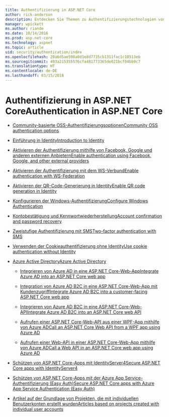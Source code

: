 ```yaml
---
title: Authentifizierung in ASP.NET Core
author: rick-anderson
description: Entdecken Sie Themen zu Authentifizierungstechnologien von ASP.NET Core.
manager: wpickett
ms.author: riande
ms.date: 10/14/2016
ms.prod: asp.net-core
ms.technology: aspnet
ms.topic: article
uid: security/authentication/index
ms.openlocfilehash: 20a6d5ae598a0d1e8d7735cb1311fac1c10513eb
ms.sourcegitcommit: 493a215355576cfa481773365de021bcf04bb9c7
ms.translationtype: HT
ms.contentlocale: de-DE
ms.lasthandoff: 03/15/2018
---
```

# <a name="authentication-in-aspnet-core"></a><span data-ttu-id="4968a-103">Authentifizierung in ASP.NET Core</span><span class="sxs-lookup"><span data-stu-id="4968a-103">Authentication in ASP.NET Core</span></span>

* [<span data-ttu-id="4968a-104">Community-basierte OSS-Authentifizierungsoptionen</span><span class="sxs-lookup"><span data-stu-id="4968a-104">Community OSS authentication options</span></span>](xref:security/authentication/community)

* [<span data-ttu-id="4968a-105">Einführung in Identity</span><span class="sxs-lookup"><span data-stu-id="4968a-105">Introduction to Identity</span></span>](xref:security/authentication/identity)

* [<span data-ttu-id="4968a-106">Aktivieren der Authentifizierung mithilfe von Facebook, Google und anderen externen Anbietern</span><span class="sxs-lookup"><span data-stu-id="4968a-106">Enable authentication using Facebook, Google, and other external providers</span></span>](xref:security/authentication/social/index)

* [<span data-ttu-id="4968a-107">Aktivieren der Authentifizierung mit dem WS-Verbund</span><span class="sxs-lookup"><span data-stu-id="4968a-107">Enable authentication with WS-Federation</span></span>](xref:security/authentication/ws-federation)

* [<span data-ttu-id="4968a-108">Aktivieren der QR-Code-Generierung in Identity</span><span class="sxs-lookup"><span data-stu-id="4968a-108">Enable QR code generation in Identity</span></span>](xref:security/authentication/identity-enable-qrcodes)

* [<span data-ttu-id="4968a-109">Konfigurieren der Windows-Authentifizierung</span><span class="sxs-lookup"><span data-stu-id="4968a-109">Configure Windows Authentication</span></span>](xref:security/authentication/windowsauth)

* [<span data-ttu-id="4968a-110">Kontobestätigung und Kennwortwiederherstellung</span><span class="sxs-lookup"><span data-stu-id="4968a-110">Account confirmation and password recovery</span></span>](xref:security/authentication/accconfirm)

* [<span data-ttu-id="4968a-111">Zweistufige Authentifizierung mit SMS</span><span class="sxs-lookup"><span data-stu-id="4968a-111">Two-factor authentication with SMS</span></span>](xref:security/authentication/2fa)

* [<span data-ttu-id="4968a-112">Verwenden der Cookieauthentifizierung ohne Identity</span><span class="sxs-lookup"><span data-stu-id="4968a-112">Use cookie authentication without Identity</span></span>](xref:security/authentication/cookie)

* [<span data-ttu-id="4968a-113">Azure Active Directory</span><span class="sxs-lookup"><span data-stu-id="4968a-113">Azure Active Directory</span></span>](xref:security/authentication/azure-active-directory/index)

  * [<span data-ttu-id="4968a-114">Integrieren von Azure AD in eine ASP.NET Core-Web-App</span><span class="sxs-lookup"><span data-stu-id="4968a-114">Integrate Azure AD into an ASP.NET Core web app</span></span>](https://azure.microsoft.com/documentation/samples/active-directory-dotnet-webapp-openidconnect-aspnetcore/)

  * [<span data-ttu-id="4968a-115">Integration von Azure AD B2C in eine ASP.NET Core-Web-App mit Kundenzugriff</span><span class="sxs-lookup"><span data-stu-id="4968a-115">Integrate Azure AD B2C into a customer-facing ASP.NET Core web app</span></span>](xref:security/authentication/azure-ad-b2c)

  * [<span data-ttu-id="4968a-116">Integrieren von Azure AD B2C in eine ASP.NET Core-Web-API</span><span class="sxs-lookup"><span data-stu-id="4968a-116">Integrate Azure AD B2C into an ASP.NET Core web API</span></span>](xref:security/authentication/azure-ad-b2c-webapi)

  * [<span data-ttu-id="4968a-117">Aufrufen einer ASP.NET Core-Web-API aus einer WPF-App mithilfe von Azure AD</span><span class="sxs-lookup"><span data-stu-id="4968a-117">Call an ASP.NET Core Web API from a WPF app using Azure AD</span></span>](https://azure.microsoft.com/documentation/samples/active-directory-dotnet-native-aspnetcore/)

  * [<span data-ttu-id="4968a-118">Aufrufen einer Web-API in einer ASP.NET Core-Web-App mithilfe von Azure AD</span><span class="sxs-lookup"><span data-stu-id="4968a-118">Call a Web API in an ASP.NET Core web app using Azure AD</span></span>](https://azure.microsoft.com/documentation/samples/active-directory-dotnet-webapp-webapi-openidconnect-aspnetcore/)

* [<span data-ttu-id="4968a-119">Schützen von ASP.NET Core-Apps mit IdentityServer4</span><span class="sxs-lookup"><span data-stu-id="4968a-119">Secure ASP.NET Core apps with IdentityServer4</span></span>](http://docs.identityserver.io/en/release/)

* [<span data-ttu-id="4968a-120">Schützen von ASP.NET Core-Apps mit der Azure App Service-Authentifizierung (Easy Auth)</span><span class="sxs-lookup"><span data-stu-id="4968a-120">Secure ASP.NET Core apps with Azure App Service Authentication (Easy Auth)</span></span>](/azure/app-service/app-service-authentication-overview)

* [<span data-ttu-id="4968a-121">Artikel auf der Grundlage von Projekten, die mit individuellen Benutzerkonten erstellt wurden</span><span class="sxs-lookup"><span data-stu-id="4968a-121">Articles based on projects created with individual user accounts</span></span>](xref:security/authentication/individual)
